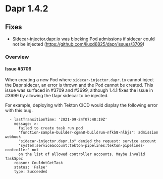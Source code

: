   
# Dapr 1.4.2

## Fixes

* Sidecar-injector.dapr.io was blocking Pod admissions if sidecar could not be injected (https://github.com/liuxd6825/dapr/issues/3709)

### Overview

#### Issue #3709

When creating a new Pod where `sidecar-injector.dapr.io` cannot inject the Dapr sidecar, an error is thrown and the Pod cannot be created. This issue was surfaced in #3709 and #3699, although 1.4.1 fixes the issue in #3699 by allowing the Dapr sidecar to be injected.

For example, deploying with Tekton CICD would display the following error with this bug.
```
  - lastTransitionTime: '2021-09-24T07:48:19Z'
    message: >-
      failed to create task run pod
      "function-sample-builder-cgmn8-buildrun-nfkb8-nlbjs": admission webhook
      "sidecar-injector.dapr.io" denied the request: service account
      'system:serviceaccount:tekton-pipelines:tekton-pipelines-controller' not
      on the list of allowed controller accounts. Maybe invalid TaskSpec
    reason: CouldntGetTask
    status: 'False'
    type: Succeeded
```